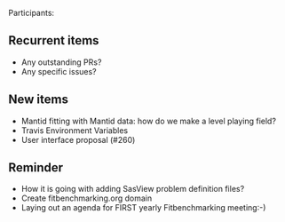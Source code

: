 Participants: 

Recurrent items
----------------
* Any outstanding PRs?
* Any specific issues?

New items
---------
* Mantid fitting with Mantid data: how do we make a level playing field?
* Travis Environment Variables
* User interface proposal (#260)

Reminder
--------
* How it is going with adding SasView problem definition files?
* Create fitbenchmarking.org domain
* Laying out an agenda for FIRST yearly Fitbenchmarking meeting:-)
